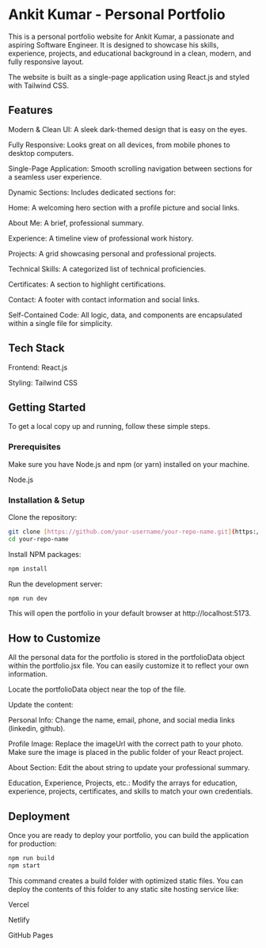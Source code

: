 # Ankit Kumar - Personal Portfolio<br>
This is a personal portfolio website for Ankit Kumar, a passionate and aspiring Software Engineer. It is designed to showcase his skills, experience, projects, and educational background in a clean, modern, and fully responsive layout.<br>

The website is built as a single-page application using React.js and styled with Tailwind CSS.<br>

## Features
Modern & Clean UI: A sleek dark-themed design that is easy on the eyes.<br>

Fully Responsive: Looks great on all devices, from mobile phones to desktop computers.<br>

Single-Page Application: Smooth scrolling navigation between sections for a seamless user experience.<br>

Dynamic Sections: Includes dedicated sections for:<br>

Home: A welcoming hero section with a profile picture and social links.<br>

About Me: A brief, professional summary.<br>

Experience: A timeline view of professional work history.<br>

Projects: A grid showcasing personal and professional projects.<br>

Technical Skills: A categorized list of technical proficiencies.<br>

Certificates: A section to highlight certifications.<br>

Contact: A footer with contact information and social links.<br>

Self-Contained Code: All logic, data, and components are encapsulated within a single file for simplicity.<br>

## Tech Stack
Frontend: React.js <br>

Styling: Tailwind CSS <br>

## Getting Started
To get a local copy up and running, follow these simple steps.

### Prerequisites
Make sure you have Node.js and npm (or yarn) installed on your machine.<br>

Node.js<br>

### Installation & Setup
Clone the repository:<br>
```bash
git clone [https://github.com/your-username/your-repo-name.git](https://github.com/your-username/your-repo-name.git)<br>
cd your-repo-name
```
Install NPM packages:<br>
```bash
npm install
```
Run the development server:<br>
```bash
npm run dev
```
This will open the portfolio in your default browser at http://localhost:5173.<br>

## How to Customize
All the personal data for the portfolio is stored in the portfolioData object within the portfolio.jsx file. You can easily customize it to reflect your own information.<br>

Locate the portfolioData object near the top of the file.<br>

Update the content:<br>

Personal Info: Change the name, email, phone, and social media links (linkedin, github).<br>

Profile Image: Replace the imageUrl with the correct path to your photo. Make sure the image is placed in the public folder of your React project.<br>

About Section: Edit the about string to update your professional summary.<br>

Education, Experience, Projects, etc.: Modify the arrays for education, experience, projects, certificates, and skills to match your own credentials.<br>

## Deployment
Once you are ready to deploy your portfolio, you can build the application for production:<br>
```bash
npm run build
npm start
```
This command creates a build folder with optimized static files. You can deploy the contents of this folder to any static site hosting service like:<br>

Vercel<br>

Netlify<br>

GitHub Pages<br>
